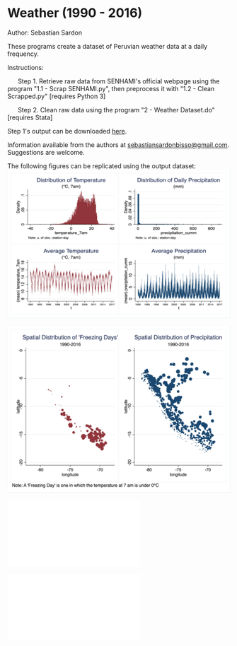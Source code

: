# Weather (1990 - 2016)
Author: Sebastian Sardon

These programs create a dataset of Peruvian weather data at a daily frequency.

Instructions:

&nbsp;&nbsp;&nbsp;&nbsp;&nbsp;&nbsp;Step 1. Retrieve raw data from SENHAMI's official webpage using the program "1.1 - Scrap SENHAMI.py", then preprocess it with "1.2 - Clean Scrapped.py" [requires Python 3] 
    
&nbsp;&nbsp;&nbsp;&nbsp;&nbsp;&nbsp;Step 2. Clean raw data using the program "2 - Weather Dataset.do" [requires Stata]

Step 1's output can be downloaded [here](https://www.dropbox.com/sh/z9igeu8g1tu37fx/AADkyefvuqyjRrrDhGPVh2LXa?dl=0).

Information available from the authors at sebastiansardonbisso@gmail.com. Suggestions are welcome.

The following figures can be replicated using the output dataset:
![](images/1_4panels.png)

![](images/2_maps.png)

![](images/Rain.pdf)

![](images/Temperature.pdf)
